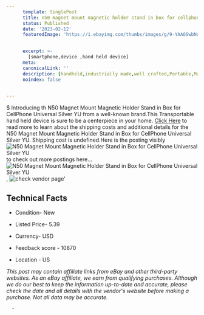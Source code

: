 ```yaml
---
      template: SinglePost
      title: n50 magnet mount magnetic holder stand in box for cellphone universal silver yu
      status: Published
      date: '2023-02-12'
      featuredImage: 'https://i.ebayimg.com/thumbs/images/g/9-YAAOSwbNdiOA38/s-l225.jpg'
       

      excerpt: >-
        [smartphone,device ,hand held device]
      meta:
      canonicalLink: ''
      description: [handheld,industrially made,well crafted,Portable,Mobile,Compact,Convenient,Lightweight,Maneuverable,Man-portable,Miniature,Carriable,Hand-held,Light,Holdable,Transportable,Mobile device,Pocket-sized,On-the-go,Wireless,Cordless,Compact size,Convenient size, smartphone,device ,hand held device]
      noindex: false
      

---
```

$
      Introducing th N50 Magnet Mount Magnetic Holder Stand in Box for CellPhone Universal Silver YU from a well-known brand.This Transportable hand held device is sure to be a centerpiece in your home. [Click Here](https://www.ebay.com/itm/354477357596?hash=item52887f3a1c%3Ag%3A9-YAAOSwbNdiOA38&mkevt=1&mkcid=1&mkrid=711-53200-19255-0&campid=%253CePNCampaignId%253E&customid=%253CreferenceId%253E&toolid=10049) to read more to learn about the shipping costs and additional details for the N50 Magnet Mount Magnetic Holder Stand in Box for CellPhone Universal Silver YU. Shipping cost is undefined.Here is the posting visibly ![N50 Magnet Mount Magnetic Holder Stand in Box for CellPhone Universal Silver YU](https://i.ebayimg.com/thumbs/images/g/9-YAAOSwbNdiOA38/s-l225.jpg) to check out more postings here... ![N50 Magnet Mount Magnetic Holder Stand in Box for CellPhone Universal Silver YU](https://i.ebayimg.com/images/g/9-YAAOSwbNdiOA38/s-l1600.jpg), ![check vendor page](https://origin-galleryplus.ebayimg.com/ws/web/354477357596_2_0_1/225x225.jpg,https://origin-galleryplus.ebayimg.com/ws/web/354477357596_3_0_1/225x225.jpg,https://origin-galleryplus.ebayimg.com/ws/web/354477357596_4_0_1/225x225.jpg,https://origin-galleryplus.ebayimg.com/ws/web/354477357596_5_0_1/225x225.jpg,https://origin-galleryplus.ebayimg.com/ws/web/354477357596_6_0_1/225x225.jpg,https://origin-galleryplus.ebayimg.com/ws/web/354477357596_7_0_1/225x225.jpg,https://origin-galleryplus.ebayimg.com/ws/web/354477357596_8_0_1/225x225.jpg,https://origin-galleryplus.ebayimg.com/ws/web/354477357596_9_0_1/225x225.jpg,https://origin-galleryplus.ebayimg.com/ws/web/354477357596_10_0_1/225x225.jpg,https://origin-galleryplus.ebayimg.com/ws/web/354477357596_11_0_1/225x225.jpg,https://origin-galleryplus.ebayimg.com/ws/web/354477357596_12_0_1/225x225.jpg)'

      

 ## Technical Facts 



     
      

 - Condition- New 


      

 - Listed Price- 5.39 


      

 - Currency- USD 


      

 - Feedback score - 10870 


      

 - Location - US 


      
      

 *_This post may contain affiliate links from eBay and other third-party websites. As an eBay affiliate, we earn from qualifying purchases. Although we do our best to keep the information up-to-date and accurate, please check the date and all details with the vendor's website before making a purchase. Not all data may be accurate._*




      -
